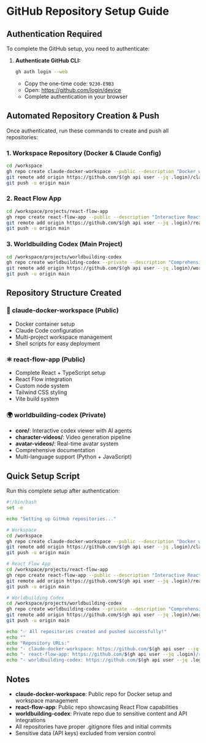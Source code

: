 # GitHub Repository Setup Guide

## Authentication Required
To complete the GitHub setup, you need to authenticate:

1. **Authenticate GitHub CLI:**
   ```bash
   gh auth login --web
   ```
   - Copy the one-time code: `9230-E9B3`
   - Open: https://github.com/login/device
   - Complete authentication in your browser

## Automated Repository Creation & Push

Once authenticated, run these commands to create and push all repositories:

### 1. Workspace Repository (Docker & Claude Config)
```bash
cd /workspace
gh repo create claude-docker-workspace --public --description "Docker workspace setup for Claude Code development environment with multi-project support"
git remote add origin https://github.com/$(gh api user --jq .login)/claude-docker-workspace.git
git push -u origin main
```

### 2. React Flow App
```bash
cd /workspace/projects/react-flow-app
gh repo create react-flow-app --public --description "Interactive React Flow canvas application with floating UI elements and custom node types"
git remote add origin https://github.com/$(gh api user --jq .login)/react-flow-app.git
git push -u origin main
```

### 3. Worldbuilding Codex (Main Project)
```bash
cd /workspace/projects/worldbuilding-codex
gh repo create worldbuilding-codex --private --description "Comprehensive worldbuilding system with AI agents, character video generation, and real-time avatar interactions"
git remote add origin https://github.com/$(gh api user --jq .login)/worldbuilding-codex.git
git push -u origin main
```

## Repository Structure Created

### 🐳 claude-docker-workspace (Public)
- Docker container setup
- Claude Code configuration
- Multi-project workspace management
- Shell scripts for easy deployment

### ⚛️ react-flow-app (Public)
- Complete React + TypeScript setup
- React Flow integration
- Custom node system
- Tailwind CSS styling
- Vite build system

### 🌍 worldbuilding-codex (Private)
- **core/**: Interactive codex viewer with AI agents
- **character-videos/**: Video generation pipeline
- **avatar-videos/**: Real-time avatar system
- Comprehensive documentation
- Multi-language support (Python + JavaScript)

## Quick Setup Script

Run this complete setup after authentication:

```bash
#!/bin/bash
set -e

echo "Setting up GitHub repositories..."

# Workspace
cd /workspace
gh repo create claude-docker-workspace --public --description "Docker workspace setup for Claude Code development environment with multi-project support"
git remote add origin https://github.com/$(gh api user --jq .login)/claude-docker-workspace.git
git push -u origin main

# React Flow App  
cd /workspace/projects/react-flow-app
gh repo create react-flow-app --public --description "Interactive React Flow canvas application with floating UI elements and custom node types"
git remote add origin https://github.com/$(gh api user --jq .login)/react-flow-app.git
git push -u origin main

# Worldbuilding Codex
cd /workspace/projects/worldbuilding-codex  
gh repo create worldbuilding-codex --private --description "Comprehensive worldbuilding system with AI agents, character video generation, and real-time avatar interactions"
git remote add origin https://github.com/$(gh api user --jq .login)/worldbuilding-codex.git
git push -u origin main

echo "✅ All repositories created and pushed successfully!"
echo ""
echo "Repository URLs:"
echo "- claude-docker-workspace: https://github.com/$(gh api user --jq .login)/claude-docker-workspace"
echo "- react-flow-app: https://github.com/$(gh api user --jq .login)/react-flow-app"  
echo "- worldbuilding-codex: https://github.com/$(gh api user --jq .login)/worldbuilding-codex"
```

## Notes
- **claude-docker-workspace**: Public repo for Docker setup and workspace management
- **react-flow-app**: Public repo showcasing React Flow capabilities
- **worldbuilding-codex**: Private repo due to sensitive content and API integrations
- All repositories have proper .gitignore files and initial commits
- Sensitive data (API keys) excluded from version control